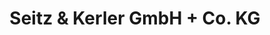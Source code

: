 ---
title: "Seitz & Kerler GmbH + Co. KG"
url: /lohr-am-main/seitz-und-kerler-gmbh-co-kg/
shop: Farben
---